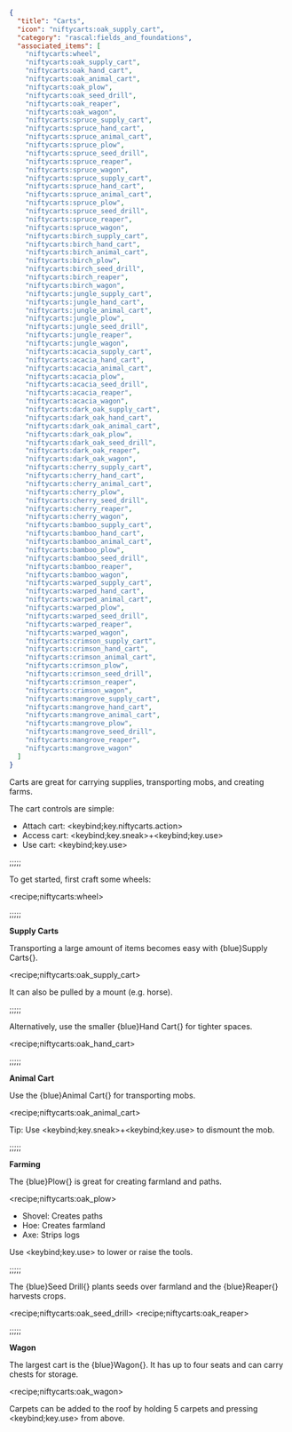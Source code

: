 ```json
{
  "title": "Carts",
  "icon": "niftycarts:oak_supply_cart",
  "category": "rascal:fields_and_foundations",
  "associated_items": [
    "niftycarts:wheel",
    "niftycarts:oak_supply_cart",
    "niftycarts:oak_hand_cart",
    "niftycarts:oak_animal_cart",
    "niftycarts:oak_plow",
    "niftycarts:oak_seed_drill",
    "niftycarts:oak_reaper",
    "niftycarts:oak_wagon",
    "niftycarts:spruce_supply_cart",
    "niftycarts:spruce_hand_cart",
    "niftycarts:spruce_animal_cart",
    "niftycarts:spruce_plow",
    "niftycarts:spruce_seed_drill",
    "niftycarts:spruce_reaper",
    "niftycarts:spruce_wagon",
    "niftycarts:spruce_supply_cart",
    "niftycarts:spruce_hand_cart",
    "niftycarts:spruce_animal_cart",
    "niftycarts:spruce_plow",
    "niftycarts:spruce_seed_drill",
    "niftycarts:spruce_reaper",
    "niftycarts:spruce_wagon",
    "niftycarts:birch_supply_cart",
    "niftycarts:birch_hand_cart",
    "niftycarts:birch_animal_cart",
    "niftycarts:birch_plow",
    "niftycarts:birch_seed_drill",
    "niftycarts:birch_reaper",
    "niftycarts:birch_wagon",
    "niftycarts:jungle_supply_cart",
    "niftycarts:jungle_hand_cart",
    "niftycarts:jungle_animal_cart",
    "niftycarts:jungle_plow",
    "niftycarts:jungle_seed_drill",
    "niftycarts:jungle_reaper",
    "niftycarts:jungle_wagon",
    "niftycarts:acacia_supply_cart",
    "niftycarts:acacia_hand_cart",
    "niftycarts:acacia_animal_cart",
    "niftycarts:acacia_plow",
    "niftycarts:acacia_seed_drill",
    "niftycarts:acacia_reaper",
    "niftycarts:acacia_wagon",
    "niftycarts:dark_oak_supply_cart",
    "niftycarts:dark_oak_hand_cart",
    "niftycarts:dark_oak_animal_cart",
    "niftycarts:dark_oak_plow",
    "niftycarts:dark_oak_seed_drill",
    "niftycarts:dark_oak_reaper",
    "niftycarts:dark_oak_wagon",
    "niftycarts:cherry_supply_cart",
    "niftycarts:cherry_hand_cart",
    "niftycarts:cherry_animal_cart",
    "niftycarts:cherry_plow",
    "niftycarts:cherry_seed_drill",
    "niftycarts:cherry_reaper",
    "niftycarts:cherry_wagon",
    "niftycarts:bamboo_supply_cart",
    "niftycarts:bamboo_hand_cart",
    "niftycarts:bamboo_animal_cart",
    "niftycarts:bamboo_plow",
    "niftycarts:bamboo_seed_drill",
    "niftycarts:bamboo_reaper",
    "niftycarts:bamboo_wagon",
    "niftycarts:warped_supply_cart",
    "niftycarts:warped_hand_cart",
    "niftycarts:warped_animal_cart",
    "niftycarts:warped_plow",
    "niftycarts:warped_seed_drill",
    "niftycarts:warped_reaper",
    "niftycarts:warped_wagon",
    "niftycarts:crimson_supply_cart",
    "niftycarts:crimson_hand_cart",
    "niftycarts:crimson_animal_cart",
    "niftycarts:crimson_plow",
    "niftycarts:crimson_seed_drill",
    "niftycarts:crimson_reaper",
    "niftycarts:crimson_wagon",
    "niftycarts:mangrove_supply_cart",
    "niftycarts:mangrove_hand_cart",
    "niftycarts:mangrove_animal_cart",
    "niftycarts:mangrove_plow",
    "niftycarts:mangrove_seed_drill",
    "niftycarts:mangrove_reaper",
    "niftycarts:mangrove_wagon"
  ]
}
```

Carts are great for carrying supplies, transporting mobs, and creating farms.


The cart controls are simple:

- Attach cart: <keybind;key.niftycarts.action>
- Access cart: <keybind;key.sneak>+<keybind;key.use>
- Use cart: <keybind;key.use>

;;;;;

To get started, first craft some wheels:

<recipe;niftycarts:wheel>

;;;;;

**__Supply Carts__**

Transporting a large amount of items becomes easy with {blue}Supply Carts{}.

<recipe;niftycarts:oak_supply_cart>

It can also be pulled by a mount (e.g. horse).

;;;;;

Alternatively, use the smaller {blue}Hand Cart{} for tighter spaces.

<recipe;niftycarts:oak_hand_cart>

;;;;;

**__Animal Cart__**

Use the {blue}Animal Cart{} for transporting mobs.

<recipe;niftycarts:oak_animal_cart>

Tip: Use <keybind;key.sneak>+<keybind;key.use> to dismount the mob.

;;;;;

**__Farming__**

The {blue}Plow{} is great for creating farmland and paths.

<recipe;niftycarts:oak_plow>

- Shovel: Creates paths
- Hoe: Creates farmland
- Axe: Strips logs

Use <keybind;key.use> to lower or raise the tools.

;;;;;

The {blue}Seed Drill{} plants seeds over farmland and the {blue}Reaper{} harvests crops.

<recipe;niftycarts:oak_seed_drill>
<recipe;niftycarts:oak_reaper>

;;;;;

**__Wagon__**

The largest cart is the {blue}Wagon{}. It has up to four seats and can carry chests for storage.

<recipe;niftycarts:oak_wagon>

Carpets can be added to the roof by holding 5 carpets and pressing <keybind;key.use> from above.